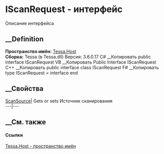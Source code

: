 # IScanRequest - интерфейс
Описание интерфейса
## __Definition
 **Пространство имён:** [Tessa.Host](N_Tessa_Host.htm)  
 **Сборка:** Tessa (в Tessa.dll) Версия: 3.6.0.17
C# __Копировать
     public interface IScanRequest
VB __Копировать
     Public Interface IScanRequest
C++ __Копировать
     public interface class IScanRequest
F# __Копировать
     type IScanRequest = interface end
##  __Свойства
[ScanSource](P_Tessa_Host_IScanRequest_ScanSource.htm)|  Gets or sets Источник
сканирования  
---|---  
## __См. также
#### Ссылки
[Tessa.Host - пространство имён](N_Tessa_Host.htm)

